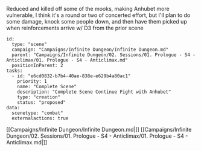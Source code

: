 Reduced and killed off some of the mooks, making Anhubet more vulnerable, I think it's a round or two of concerted effort, but I'll plan to do some damage, knock some people down, and then have them picked up when reinforcements arrive w/ D3 from the prior scene


```RpgManager4
id: 
  type: "scene"
  campaign: "Campaigns/Infinite Dungeon/Infinite Dungeon.md"
  parent: "Campaigns/Infinite Dungeon/02. Sessions/01. Prologue - S4 - Anticlimax/01. Prologue - S4 - Anticlimax.md"
  positionInParent: 2
tasks: 
  - id: "e6cd0832-b7b4-40ae-838e-e629b4a80ac1"
    priority: 1
    name: "Complete Scene"
    description: "Complete Scene Continue Fight with Anhubet"
    type: "creation"
    status: "proposed"
data: 
  scenetype: "combat"
  externalactions: true
```

[[Campaigns/Infinite Dungeon/Infinite Dungeon.md|]]
[[Campaigns/Infinite Dungeon/02. Sessions/01. Prologue - S4 - Anticlimax/01. Prologue - S4 - Anticlimax.md|]]
